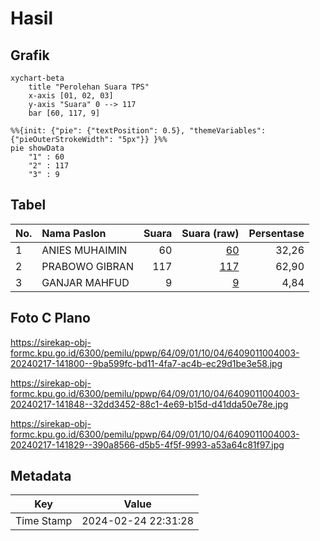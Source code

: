 # Hasil

## Grafik

```mermaid
xychart-beta
    title "Perolehan Suara TPS"
    x-axis [01, 02, 03]
    y-axis "Suara" 0 --> 117
    bar [60, 117, 9]
```

```mermaid
%%{init: {"pie": {"textPosition": 0.5}, "themeVariables": {"pieOuterStrokeWidth": "5px"}} }%%
pie showData
    "1" : 60
    "2" : 117
    "3" : 9
```

## Tabel

| No. | Nama Paslon    | Suara | Suara (raw) | Persentase |
|:--- |:-------------- | -----:| -----------:| ----------:|
| 1   | ANIES MUHAIMIN | 60    | [60][p-1]   | 32,26      |
| 2   | PRABOWO GIBRAN | 117   | [117][p-2]  | 62,90      |
| 3   | GANJAR MAHFUD  | 9     | [9][p-3]    | 4,84       |


[p-1]: https://github.com/gigit-pemilu/pemilu-2024-64-kalimantan-timur/blob/main/pilpres/hitung-suara/sub/64-kalimantan-timur/sub/09-penajam-paser-utara/sub/01-penajam/sub/1004-lawe-lawe/sub/003-tps/sub/paslon-1.txt
[p-2]: https://github.com/gigit-pemilu/pemilu-2024-64-kalimantan-timur/blob/main/pilpres/hitung-suara/sub/64-kalimantan-timur/sub/09-penajam-paser-utara/sub/01-penajam/sub/1004-lawe-lawe/sub/003-tps/sub/paslon-2.txt
[p-3]: https://github.com/gigit-pemilu/pemilu-2024-64-kalimantan-timur/blob/main/pilpres/hitung-suara/sub/64-kalimantan-timur/sub/09-penajam-paser-utara/sub/01-penajam/sub/1004-lawe-lawe/sub/003-tps/sub/paslon-3.txt

## Foto C Plano

https://sirekap-obj-formc.kpu.go.id/6300/pemilu/ppwp/64/09/01/10/04/6409011004003-20240217-141800--9ba599fc-bd11-4fa7-ac4b-ec29d1be3e58.jpg

https://sirekap-obj-formc.kpu.go.id/6300/pemilu/ppwp/64/09/01/10/04/6409011004003-20240217-141848--32dd3452-88c1-4e69-b15d-d41dda50e78e.jpg

https://sirekap-obj-formc.kpu.go.id/6300/pemilu/ppwp/64/09/01/10/04/6409011004003-20240217-141829--390a8566-d5b5-4f5f-9993-a53a64c81f97.jpg


## Metadata

| Key        | Value               |
| ---------- | ------------------- |
| Time Stamp | 2024-02-24 22:31:28 |



